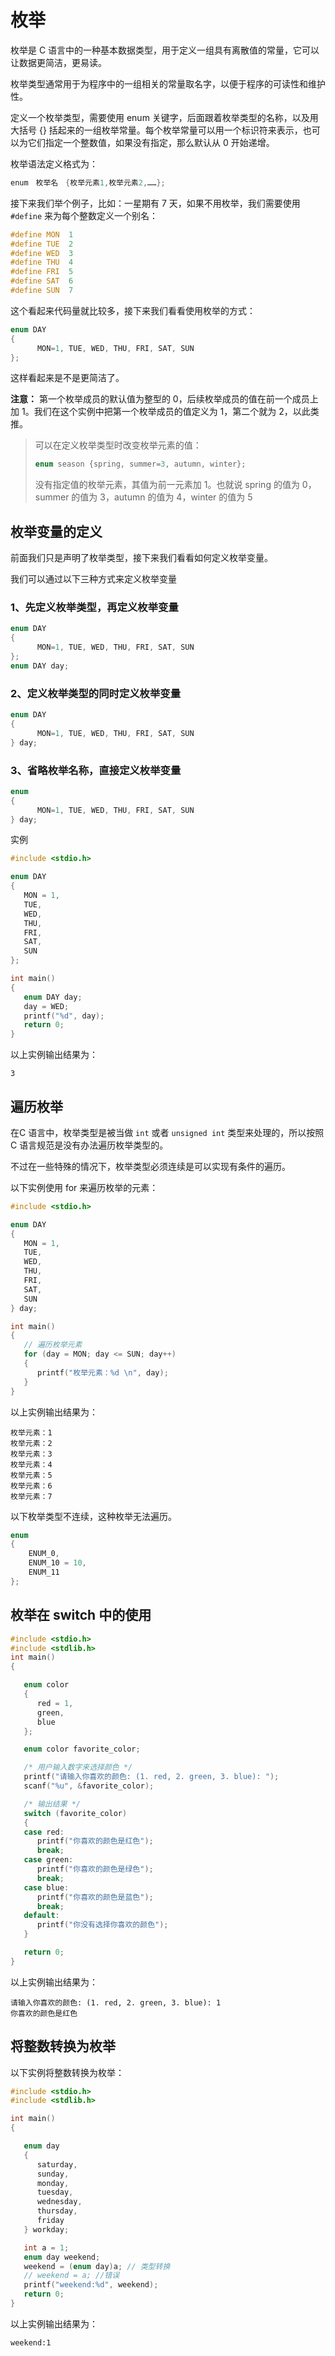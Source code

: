 # 枚举

枚举是 C 语言中的一种基本数据类型，用于定义一组具有离散值的常量，它可以让数据更简洁，更易读。

枚举类型通常用于为程序中的一组相关的常量取名字，以便于程序的可读性和维护性。

定义一个枚举类型，需要使用 enum 关键字，后面跟着枚举类型的名称，以及用大括号 {} 括起来的一组枚举常量。每个枚举常量可以用一个标识符来表示，也可以为它们指定一个整数值，如果没有指定，那么默认从 0 开始递增。

枚举语法定义格式为：

```c
enum　枚举名　{枚举元素1,枚举元素2,……};
```

接下来我们举个例子，比如：一星期有 7 天，如果不用枚举，我们需要使用 `#define` 来为每个整数定义一个别名：

```c
#define MON  1
#define TUE  2
#define WED  3
#define THU  4
#define FRI  5
#define SAT  6
#define SUN  7
```

这个看起来代码量就比较多，接下来我们看看使用枚举的方式：

```c
enum DAY
{
      MON=1, TUE, WED, THU, FRI, SAT, SUN
};
```

这样看起来是不是更简洁了。

**注意：** 第一个枚举成员的默认值为整型的 0，后续枚举成员的值在前一个成员上加 1。我们在这个实例中把第一个枚举成员的值定义为 1，第二个就为 2，以此类推。

> 可以在定义枚举类型时改变枚举元素的值：
>
> ```c
> enum season {spring, summer=3, autumn, winter};
> ```
>
> 没有指定值的枚举元素，其值为前一元素加 1。也就说 spring 的值为 0，summer 的值为 3，autumn 的值为 4，winter 的值为 5

## 枚举变量的定义

前面我们只是声明了枚举类型，接下来我们看看如何定义枚举变量。

我们可以通过以下三种方式来定义枚举变量

### 1、先定义枚举类型，再定义枚举变量

```c
enum DAY
{
      MON=1, TUE, WED, THU, FRI, SAT, SUN
};
enum DAY day;
```

### 2、定义枚举类型的同时定义枚举变量

```c
enum DAY
{
      MON=1, TUE, WED, THU, FRI, SAT, SUN
} day;
```

### 3、省略枚举名称，直接定义枚举变量

```c
enum
{
      MON=1, TUE, WED, THU, FRI, SAT, SUN
} day;
```

实例

```c
#include <stdio.h>

enum DAY
{
   MON = 1,
   TUE,
   WED,
   THU,
   FRI,
   SAT,
   SUN
};

int main()
{
   enum DAY day;
   day = WED;
   printf("%d", day);
   return 0;
}
```

以上实例输出结果为：

```text
3
```

## 遍历枚举

在C 语言中，枚举类型是被当做 `int` 或者 `unsigned int` 类型来处理的，所以按照 C 语言规范是没有办法遍历枚举类型的。

不过在一些特殊的情况下，枚举类型必须连续是可以实现有条件的遍历。

以下实例使用 for 来遍历枚举的元素：

```c
#include <stdio.h>

enum DAY
{
   MON = 1,
   TUE,
   WED,
   THU,
   FRI,
   SAT,
   SUN
} day;

int main()
{
   // 遍历枚举元素
   for (day = MON; day <= SUN; day++)
   {
      printf("枚举元素：%d \n", day);
   }
}
```

以上实例输出结果为：

```text
枚举元素：1 
枚举元素：2 
枚举元素：3 
枚举元素：4 
枚举元素：5 
枚举元素：6 
枚举元素：7
```

以下枚举类型不连续，这种枚举无法遍历。

```c
enum
{
    ENUM_0,
    ENUM_10 = 10,
    ENUM_11
};
```

## 枚举在 switch 中的使用

```c
#include <stdio.h>
#include <stdlib.h>
int main()
{

   enum color
   {
      red = 1,
      green,
      blue
   };

   enum color favorite_color;

   /* 用户输入数字来选择颜色 */
   printf("请输入你喜欢的颜色: (1. red, 2. green, 3. blue): ");
   scanf("%u", &favorite_color);

   /* 输出结果 */
   switch (favorite_color)
   {
   case red:
      printf("你喜欢的颜色是红色");
      break;
   case green:
      printf("你喜欢的颜色是绿色");
      break;
   case blue:
      printf("你喜欢的颜色是蓝色");
      break;
   default:
      printf("你没有选择你喜欢的颜色");
   }

   return 0;
}
```

以上实例输出结果为：

```text
请输入你喜欢的颜色: (1. red, 2. green, 3. blue): 1
你喜欢的颜色是红色
```

## 将整数转换为枚举

以下实例将整数转换为枚举：

```c
#include <stdio.h>
#include <stdlib.h>

int main()
{

   enum day
   {
      saturday,
      sunday,
      monday,
      tuesday,
      wednesday,
      thursday,
      friday
   } workday;

   int a = 1;
   enum day weekend;
   weekend = (enum day)a; // 类型转换
   // weekend = a; //错误
   printf("weekend:%d", weekend);
   return 0;
}
```

以上实例输出结果为：

```text
weekend:1
```
